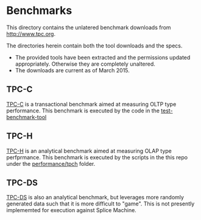 # Benchmarks
This directory contains the unlatered benchmark downloads from http://www.tpc.org.  

The directories herein contain both the tool downloads and the specs.
* The provided tools have been extracted and the permissions updated appropriately.  Otherwise they are completely unaltered.
* The downloads are current as of March 2015.

## TPC-C
[TPC-C](http://www.tpc.org/tpcc/default.asp) is a transactional benchmark aimed at measuring OLTP type performance.  This benchmark is executed by the code in the [test-benchmark-tool](https://github.com/splicemachine/test-benchmark-tool)

## TPC-H
[TPC-H](http://www.tpc.org/tpch/default.asp) is an analytical benchmark aimed at measuring OLAP type perfprmance.  This benchmark is executed by the scripts in the this repo under the [performance/tpch](https://github.com/splicemachine/test/tree/master/performance/tpch) folder.  

## TPC-DS
[TPC-DS](http://www.tpc.org/tpcds/default.asp) is also an analytical benchmark, but leverages more randomly generated data such that it is more difficult to "game".  This is not presently implememted for execution against Splice Machine.  
